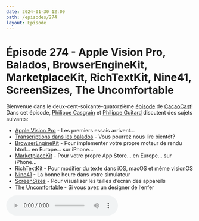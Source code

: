 ```yaml
---
date: 2024-01-30 12:00
path: /episodes/274
layout: Episode
---
```

# Épisode 274 - Apple Vision Pro, Balados, BrowserEngineKit, MarketplaceKit, RichTextKit, Nine41, ScreenSizes, The Uncomfortable
<p>Bienvenue dans le deux-cent-soixante-quatorzi&egrave;me&nbsp;<a href="https://cacaocast.com/media/cacaocast_274.mp3" title="CacaoCast Episode 274">épisode</a> de <a href="https://mastodon.world/@cacaocast" title="CacaoCast sur Mastodon.world">CacaoCast</a>! Dans cet épisode, <a href="https://mastodon.social/@philippec" title="Philippe Casgrain sur Mastodon.social">Philippe Casgrain</a> et <a href="https://mastodon.social/@philippeguitard" title="Philippe Guitard sur Mastodon.social">Philippe Guitard</a> discutent des sujets suivants:</p>
<ul>
<li><a href="https://www.youtube.com/watch?v=dtp6b76pMak" title="Apple Vision Pro">Apple Vision Pro</a> - Les premiers essais arrivent…</li>
<li><a href="https://mastodon.social/@viticci@macstories.net/111818565354562399" title="Transcriptions dans les balados">Transcriptions dans les balados</a> - Vous pourrez nous lire bientôt?</li>
<li><a href="https://developer.apple.com/documentation/BrowserEngineKit" title="BrowserEngineKit">BrowserEngineKit</a> - Pour implémenter votre propre moteur de rendu html… en Europe… sur iPhone…</li>
<li><a href="https://developer.apple.com/documentation/marketplacekit" title="MarketplaceKit">MarketplaceKit</a> - Pour votre propre App Store… en Europe… sur iPhone…</li>
<li><a href="https://github.com/danielsaidi/RichTextKit" title="RichTextKit">RichTextKit</a> - Pour modifier du texte dans iOS, macOS et même visionOS</li>
<li><a href="https://github.com/jessesquires/Nine41/releases/tag/3.0.0" title="Nine41">Nine41</a> - La bonne heure dans votre simulateur</li>
<li><a href="https://www.screensizes.app" title="ScreenSizes">ScreenSizes</a> - Pour visualiser les tailles d’écran des appareils</li>
<li><a href="https://www.theuncomfortable.com" title="The Uncomfortable">The Uncomfortable</a> - Si vous avez un designer de l’enfer</li>
</ul>
<p><audio controls><source src="https://cacaocast.com/media/cacaocast_274.mp3" type="audio/mpeg"><source src="https://cacaocast.com/media/cacaocast_274.mp3" type="audio/mp4">Votre navigateur ne supporte pas l'élément audio / Your browser does not support the audio element.</audio></p>
